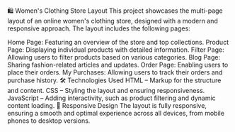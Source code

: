 🛍️ Women's Clothing Store Layout
This project showcases the multi-page layout of an online women's clothing store, designed with a modern and responsive approach. The layout includes the following pages:

Home Page: Featuring an overview of the store and top collections.
Product Page: Displaying individual products with detailed information.
Filter Page: Allowing users to filter products based on various categories.
Blog Page: Sharing fashion-related articles and updates.
Order Page: Enabling users to place their orders.
My Purchases: Allowing users to track their orders and purchase history.
🛠️ Technologies Used
HTML – Markup for the structure and content.
CSS – Styling the layout and ensuring responsiveness.
JavaScript – Adding interactivity, such as product filtering and dynamic content loading.
🚀 Responsive Design
The layout is fully responsive, ensuring a smooth and optimal experience across all devices, from mobile phones to desktop versions.
